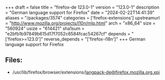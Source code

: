 +++
draft = false
title = "firefox-de 123.0-1"
version = "123.0-1"
description = "German language support for Firefox"
date = "2024-02-22T14:41:39"
aliases = "/packages/3574"
categories = ['firefox-extensions']
upstreamurl = "http://www.mozilla.org/projects/l10n/mlp.html"
arch = "x86_64"
size = "560924"
usize = "614421"
sha1sum = "e2bfb1b97849b615d17f7052c6584fcac54267cf"
depends = "['firefox>=123.0']"
reverse_depends = "['firefox-i18n']"
+++
German language support for Firefox

## Files: 
* /usr/lib/firefox/browser/extensions/langpack-de@firefox.mozilla.org.xpi
